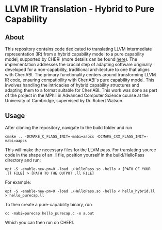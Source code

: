 # LLVM IR Translation - Hybrid to Pure Capability

## About

This repository contains code dedicated to translating LLVM intermediate representation (IR) from a hybrid capability model to a pure capability model, supported by CHERI (more details can be found [here](https://www.cl.cam.ac.uk/research/security/ctsrd/cheri/)). 
The implementation addresses the crucial step of adapting software originally developed for a non-capability, traditional architecture to one that aligns with CheriABI.
The primary functionality centers around transforming LLVM IR code, ensuring compatibility with CheriABI's pure capability model. 
This involves handling the intricacies of hybrid capability structures and adapting them to a format suitable for CheriABI.
This work was done as part of the project in the MPhil in Advanced Computer Science course at the University of Cambridge, supervised by Dr. Robert Watson.

## Usage

After cloning the repository, navigate to the build folder and run

```
cmake .. -DCMAKE_C_FLAGS_INIT=-mabi=aapcs -DCMAKE_CXX_FLAGS_INIT=-mabi=aapcs
```

This will make the necessary files for the LLVM pass. 
For translating source code in the shape of an .ll file, position yourself in the build/HelloPass directory and run:
```
opt -S -enable-new-pm=0 -load ./HelloPass.so -hello < [PATH OF YOUR .ll FILE] > [PATH TO THE OUTPUT .ll FILE]
```
For example:
```
opt -S -enable-new-pm=0 -load ./HelloPass.so -hello < hello_hybrid.ll > hello_purecap.ll
```

To then create a pure-capability binary, run

```
cc -mabi=purecap hello_purecap.c -o a.out
```

Which you can then run on CHERI.
